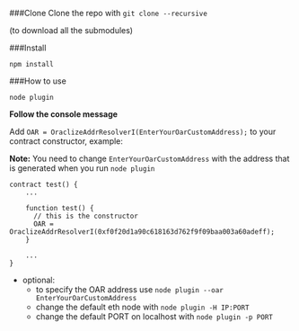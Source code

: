 ###Clone
Clone the repo with `git clone --recursive`

(to download all the submodules)

###Install
```
npm install
```

###How to use
```
node plugin
```

**Follow the console message**

Add `OAR = OraclizeAddrResolverI(EnterYourOarCustomAddress);` to your contract constructor, example:

**Note:** You need to change `EnterYourOarCustomAddress` with the address that is generated when you run `node plugin`
```
contract test() {
    ...
    
    function test() {
      // this is the constructor
      OAR = OraclizeAddrResolverI(0xf0f20d1a90c618163d762f9f09baa003a60adeff);
    }
  
    ...
}
```


* optional:
  * to specify the OAR address use `node plugin --oar EnterYourOarCustomAddress`
  * change the default eth node with `node plugin -H IP:PORT`
  * change the default PORT on localhost with `node plugin -p PORT`



  
